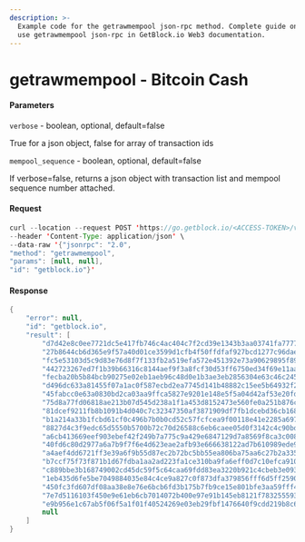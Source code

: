 ```yaml
---
description: >-
  Example code for the getrawmempool json-rpc method. Сomplete guide on how to
  use getrawmempool json-rpc in GetBlock.io Web3 documentation.
---
```


# getrawmempool - Bitcoin Cash

#### Parameters

`verbose` - boolean, optional, default=false

True for a json object, false for array of transaction ids

`mempool_sequence` - boolean, optional, default=false

If verbose=false, returns a json object with transaction list and mempool sequence number attached.

#### Request

```java
curl --location --request POST 'https://go.getblock.io/<ACCESS-TOKEN>/v1/mainnet/' \
--header 'Content-Type: application/json' \
--data-raw '{"jsonrpc": "2.0",
"method": "getrawmempool",
"params": [null, null],
"id": "getblock.io"}'
```

#### Response

```java
{
    "error": null,
    "id": "getblock.io",
    "result": [
        "d7d42e8c0ee7721dc5e417fb746c4ac404c7f2cd39e1343b3aa03741fa777782",
        "27b8644cb6d365e9f57a40d01ce3599d1cfb4f50ffdfaf927bcd1277c96dae12",
        "fc5e53103d5c9d83e76d8f7f133fb2a519efa572e451392e73a90629895f89f3",
        "442723267ed7f1b39b66316c8144aef9f3a8fcf30d53ff6750ed34f69e11aa9a",
        "fecba20b5b84bcb90275e02eb1aeb96c48d0e1b3ae3eb2856304e63c46c2459e",
        "d496dc633a81455f07a1ac0f587ecbd2ea7745d141b48882c15ee5b64932f260",
        "45fabcc0e63a0830bd2ca03aa9ffca5827e9201e148e5f5a04d42af53e20fdda",
        "75d8a77fd06818ae213b07d545d238a1f1a453d8152473e560fe0a251b876c04",
        "81dcef9211fb8b1091b4d040c7c32347350af3871909df7fb1dcebd36cb16820",
        "b1a214a33b1fcbd61cf0c496b7b0b0cd52c57fcfcea9f00118e41e2285a6973a",
        "8827d4c3f9edc65d5550b5700b72c70d26588c6eb6caee05d0f3142c4c90bdcd",
        "a6cb413669eef903ebef42f249b7a775c9a429e6847129d7a8569f8ca3c00856",
        "40fd6c80d2977a6a7b9f7f6e4d623eae2afb93e666638122ad7b610989ede995",
        "a4aef4dd6721ff3e39a6f9b55d87ec2b72bc5bb55ea806ba75aa6c27b2a335df",
        "b7ccf75f73f871b1d67fdba1aa2ad223fa1ce310ba9fa6eff0d7c10efca9104b",
        "c889bbe3b168749002cd45dc59f5c64caa69fdd83ea3220b921c4cbeb3e09323",
        "1eb435d6fe5be7049884035e84c4ce9a827c0f873dfa379856fff6d5ff2590b4",
        "450fc3fd607df08aa38e8e76e6bcb6fd3b175b7fb9ce15e801bfe3aa59fff47f",
        "7e7d5116103f450e9e61eb6cb7014072b400e97e91b145eb8121f7832555937c",
        "e9b956e1c67ab5f06f5a1f01f40524269e03eb29fbf1476640f9cdd219b8c629",
        null
    ]
}
```
